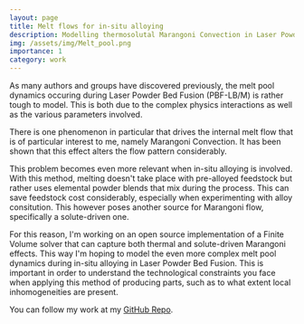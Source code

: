 ```yaml
---
layout: page
title: Melt flows for in-situ alloying
description: Modelling thermosolutal Marangoni Convection in Laser Powder Bed Fusion with the Finite Volume Method
img: /assets/img/Melt_pool.png
importance: 1
category: work
---
```


As many authors and groups have discovered previously, the melt pool dynamics occuring during Laser Powder Bed Fusion (PBF-LB/M) is rather tough to model. This is both due to the complex physics interactions as well as the various parameters involved.

There is one phenomenon in particular that drives the internal melt flow that is of particular interest to me, namely Marangoni Convection. It has been shown that this effect alters the flow pattern considerably.

This problem becomes even more relevant when in-situ alloying is involved. With this method, melting doesn't take place with pre-alloyed feedstock but rather uses elemental powder blends that mix during the process. This can save feedstock cost considerably, especially when experimenting with alloy consitution. This however poses another source for Marangoni flow, specifically a solute-driven one.

For this reason, I'm working on an open source implementation of a Finite Volume solver that can capture both thermal and solute-driven Marangoni effects. This way I'm hoping to model the even more complex melt pool dynamics during in-situ alloying in Laser Powder Bed Fusion. This is important in order to understand the technological constraints you face when applying this method of producing parts, such as to what extent local inhomogeneities are present.

You can follow my work at my [GitHub Repo](https://github.com/pzimbrod/lpbfFoam).
